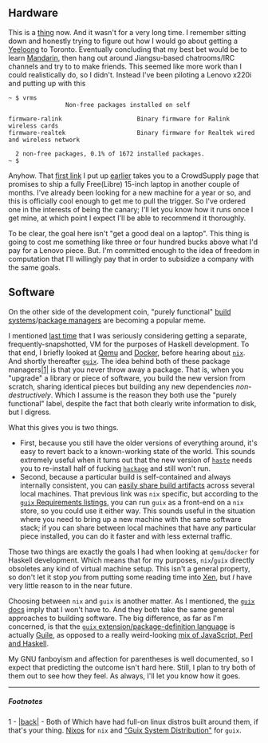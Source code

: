 ## <a name="hardware" href="#hardware"></a>Hardware

This is a [thing](https://www.crowdsupply.com/purism/librem-laptop) now. And it wasn't for a very long time. I remember sitting down and honestly trying to figure out how I would go about getting a [Yeeloong](http://www.tekmote.nl/epages/61504599.sf/en_GB/?ObjectPath=/Shops/61504599/Products/CFL-003-B) to Toronto. Eventually concluding that my best bet would be to learn [Mandarin](https://en.wikipedia.org/wiki/Mandarin_Chinese), then hang out around Jiangsu-based chatrooms/IRC channels and try to to make friends. This seemed like more work than I could realistically do, so I didn't. Instead I've been piloting a Lenovo x220i and putting up with this

```
~ $ vrms
                Non-free packages installed on self

firmware-ralink                     Binary firmware for Ralink wireless cards
firmware-realtek                    Binary firmware for Realtek wired and wireless network

  2 non-free packages, 0.1% of 1672 installed packages.
~ $ 
```

Anyhow. That [first link](https://www.crowdsupply.com/purism/librem-laptop) I put up [earlier](https://www.crowdsupply.com/purism/librem-laptop) takes you to a CrowdSupply page that promises to ship a fully Free(Libre) 15-inch laptop in another couple of months. I've already been looking for a new machine for a year or so, and this is officially cool enough to get me to pull the trigger. So I've ordered one in the interests of being the canary; I'll let you know how it runs once I get mine, at which point I expect I'll be able to recommend it thoroughly.

To be clear, the goal here isn't "get a good deal on a laptop". This thing is going to cost me something like three or four hundred bucks above what I'd pay for a Lenovo piece. But. I'm committed enough to the idea of freedom in computation that I'll willingly pay that in order to subsidize a company with the same goals.

## <a name="software" href="#software"></a>Software

On the other side of the development coin, "purely functional" [build systems](http://nixos.org/nix/)/[package managers](http://www.gnu.org/software/guix/) are becoming a popular meme.

I mentioned [last time](http://blog.inaimathi.ca/article?name=i-liiiiive.html) that I was seriously considering getting a separate, frequently-snapshotted, VM for the purposes of Haskell development. To that end, I briefly looked at [Qemu](http://wiki.qemu.org/Main_Page) and [Docker](https://www.docker.com/), before hearing about [`nix`](http://nixos.org/nix/). And shortly thereafter [`guix`](http://www.gnu.org/software/guix/manual/guix.html). The idea behind both of these package managers<a name="note-Sun-Feb-08-124221EST-2015"></a>[|1|](#foot-Sun-Feb-08-124221EST-2015) is that you never throw away a package. That is, when you "upgrade" a library or piece of software, you build the new version from scratch, sharing identical pieces but building any new dependencies *non-destructively*. Which I assume is the reason they both use the "purely functional" label, despite the fact that both clearly write information to disk, but I digress.

What this gives you is two things.


-   First, because you still have the older versions of everything around, it's easy to revert back to a known-working state of the world. This sounds extremely useful when it turns out that the new version of [`haste`](https://github.com/valderman/haste-compiler) needs you to re-install half of fucking [`hackage`](http://hackage.haskell.org/) and still won't run. 
-   Second, because a particular build is self-contained and always internally consistent, you can [easily share build artifacts](http://nixos.org/nix/manual/#ssec-binary-cache-substituter) across several local machines. That previous link was `nix` specific, but according to the [`guix` Requirements listings](http://www.gnu.org/software/guix/manual/guix.html#Requirements), you can run `guix` as a front-end on a `nix` store, so you could use it either way. This sounds useful in the situation where you need to bring up a new machine with the same software stack; if you can share between local machines that have any particular piece installed, you can do it faster and with less external traffic.


Those two things are exactly the goals I had when looking at `qemu`/`docker` for Haskell development. Which means that for my purposes, `nix`/`guix` directly obsoletes any kind of virtual machine setup. This isn't a general property, so don't let it stop *you* from putting some reading time into [Xen](http://xenproject.org/), but *I* have very little reason to in the near future.

Choosing between `nix` and `guix` is another matter. As I mentioned, the [`guix` docs](http://www.gnu.org/software/guix/manual/guix.html) imply that I won't have to. And they both take the same general approaches to building software. The big difference, as far as I'm concerned, is that the [`guix` extension/package-definition language](http://www.gnu.org/software/guix/manual/guix.html#Defining-Packages) is actually [Guile](https://www.gnu.org/software/guile/), as opposed to a really weird-looking [mix of JavaScript, Perl and Haskell](https://github.com/NixOS/nixpkgs/blob/master/pkgs/applications/window-managers/stumpwm/default.nix#L42).

My GNU fanboyism and affection for parentheses is well documented, so I expect that predicting the outcome isn't hard here. Still, I plan to try both of them out to see how they feel. As always, I'll let you know how it goes.


* * *
##### Footnotes

1 - <a name="foot-Sun-Feb-08-124221EST-2015"></a>[|back|](#note-Sun-Feb-08-124221EST-2015) - Both of Which have had full-on linux distros built around them, if that's your thing. [Nixos](http://nixos.org/) for `nix` and ["Guix System Distribution"](http://www.gnu.org/software/guix/manual/guix.html#System-Installation) for `guix`.
